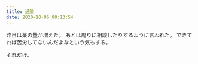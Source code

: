 ```yaml
---
title: 通院
date: 2020-10-06 00:13:54
---
```


昨日は薬の量が増えた。
あとは周りに相談したりするように言われた。
できてれば苦労してないんだよなという気もする。

それだけ。
